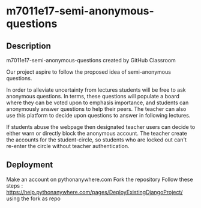 # m7011e17-semi-anonymous-questions

## Description
m7011e17-semi-anonymous-questions created by GitHub Classroom

Our project aspire to follow the proposed idea of semi-anonymous questions.

In order to alleviate uncertainty from lectures students will be free to ask anonymous questions. In terms, these questions will populate a board where they can be voted upon to emphasis importance, and students can anonymously answer questions to help their peers. The teacher can also use this platform to decide upon questions to answer in following lectures.

If students abuse the webpage then designated teacher users can decide to either warn or directly block the anonymous account. The teacher create the accounts for the student-circle, so students who are locked out can't re-enter the circle without teacher authentication.

## Deployment
Make an account on pythonanywhere.com
Fork the repository
Follow these steps : https://help.pythonanywhere.com/pages/DeployExistingDjangoProject/ using the fork as repo
